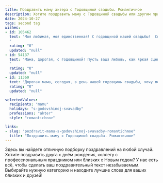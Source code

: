 ```yaml
---
title: Поздравить маму актера с Годовщиной свадьбы. Романтичное
description: Хотите поздравить маму с Годовщиной свадьбы или другим праздником? Наш ИИ создаст незабываемое поздравление, а вы обязательно выделитесь среди других.  
date: 2024-10-27
tags: second tag
wishes:
- id: 105462
  text: "Моя любимая, моя единственная! С годовщиной нашей свадьбы!  Сколько лет прошло, а ты всё так же прекрасна, как в тот незабываемый день, когда я впервые увидел тебя.  Каждая наша годовщина — это новый акт в нашей прекрасной пьесе любви, полная страсти, нежности и  вечного счастья. Ты — моя муза, моя вдохновительница, моя звезда, свет которой освещает мой путь. Я люблю тебя больше жизни!
  "
  rating: "0"
  updated: "null"
- id: 54137
  text: "Мама, дорогая, с годовщиной! Пусть ваша любовь, как яркая сцена, сияет вечно, а каждый день будет наполнен нежными чувствами, как аплодисменты благодарной публики. Счастья вам и долгих лет счастливой жизни вместе!
  "
  rating: "0"
  updated: "null"
- id: 11369
  text: "Дорогая мама, сегодня, в день нашей годовщины свадьбы, хочу поздравить тебя с этим прекрасным праздником любви и верности. Как актер, ты умеешь передавать свои эмоции и чувства, и я всегда восхищаюсь твоим талантом. Но настоящая драма и комедия твоей жизни – это наша семья, которую ты создала с таким вдохновением и заботой. Пусть каждый новый год нашей совместной жизни приносит тебе еще больше радости, здоровья и счастья. Ты моя самая любимая звезда, и я благодарна за каждый миг, проведенный вместе. С днем свадьбы, мамочка!"
  rating: "0"
  updated: "null"

selectedValues:
  recipients: "mamu"
  holidays: "s-godovshinoj-svavadby"
  professions: "akter"
  style: "romantichnoe"

links:
- slug: "pozdravit-mamu-s-godovshinoj-svavadby-romantichnoe"
  title: "Поздравить маму с Годовщиной свадьбы. Романтичное"
---
```


Здесь вы найдете отличную подборку поздравлений на любой случай.
Хотите поздравить друга с днём рождения, коллегу с профессиональным праздником или близких с Новым годом? У нас есть всё, чтобы сделать ваш поздравительный текст незабываемым. Выбирайте нужную категорию и находите лучшие слова для ваших близких и друзей!
